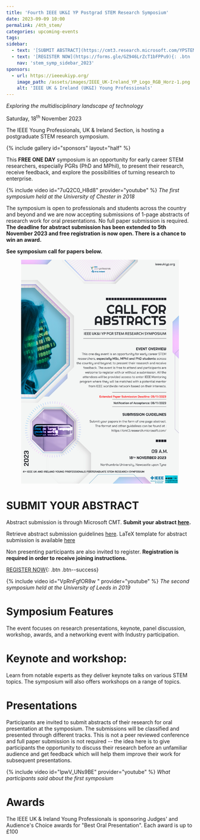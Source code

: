 ```yaml
---
title: 'Fourth IEEE UK&I YP Postgrad STEM Research Symposium'
date: 2023-09-09 10:00
permalink: /4th_stem/
categories: upcoming-events
tags:
sidebar:
  - text: '[SUBMIT ABSTRACT](https://cmt3.research.microsoft.com/YPSTEM2023/){: .btn .btn--success}'
  - text: '[REGISTER NOW](https://forms.gle/GZ946LrZcT1bFPPu9){: .btn .btn--success}'
    nav: 'stem_symp_sidebar_2023'
sponsors:
  - url: https://ieeeukiyp.org/
    image_path: /assets/images/IEEE_UK-Ireland_YP_Logo_RGB_Horz-1.png
    alt: 'IEEE UK & Ireland (UK&I) Young Professionals'
---
```


_Exploring the multidisciplinary landscape of technology_

Saturday, 18<sup>th</sup> November 2023

The IEEE Young Professionals, UK & Ireland Section, is hosting a postgraduate STEM research symposium.

{% include gallery id="sponsors" layout="half" %}

This **FREE ONE DAY** symposium is an opportunity for early career STEM researchers, especially PGRs (PhD and MPhil), to present their research, receive feedback, and explore the possibilities of turning research to enterprise.

{% include video id="7uQ2C0_H8d8" provider="youtube" %}
_The first symposium held at the University of Chester in 2018_

The symposium is open to professionals and students across the country and beyond and we are now accepting submissions of 1-page abstracts of research work for oral presentations. No full paper submission is required. **The deadline for abstract submission has been extended to 5th November 2023 and free registration is now open. There is a chance to win an award.**

**See symposium call for papers below.**
<figure>
	<img src="/assets/images/4th_stem/4thstemcfp_x.jpg">
</figure>

# SUBMIT YOUR ABSTRACT

Abstract submission is through Microsoft CMT. **Submit your abstract [here](https://cmt3.research.microsoft.com/YPSTEM2023/).** 

Retrieve abstract submission guidelines [here](https://drive.google.com/file/d/1ctflC4W_KfepPI4PECv0HUEg5WDQlovz/view?usp=sharing). LaTeX template for abstract submission is available [here](https://drive.google.com/file/d/1DHgEZGe_F1CU2sMRwGY4wN5kkzzG344I/view?usp=sharing)

Non presenting participants are also invited to register. **Registration is required in order to receive joining instructions.**

[REGISTER NOW](https://forms.gle/GZ946LrZcT1bFPPu9){: .btn .btn--success}

{% include video id="VpRnFgfOR8w " provider="youtube" %}
_The second symposium held at the University of Leeds in 2019_

# Symposium Features

The event focuses on research presentations, keynote, panel discussion, workshop, awards, and a networking event with Industry participation.

# Keynote and workshop:

Learn from notable experts as they deliver keynote talks on various STEM topics. The symposium will also offers workshops on a range of topics.

# Presentations

Participants are invited to submit abstracts of their research for oral presentation at the symposium. The submissions will be classified and presented through different tracks. This is not a peer reviewed conference and full paper submission is not required -- the idea here is to give participants the opportunity to discuss their research before an unfamiliar audience and get feedback which will help them improve their work for subsequent presentations.

{% include video id="IpwV_UNs9BE" provider="youtube" %}
_What participants said about the first symposium_


# Awards

The IEEE UK & Ireland Young Professionals is sponsoring Judges' and Audience's Choice awards for "Best Oral Presentation". Each award is up to £100
